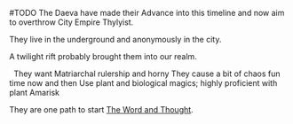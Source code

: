 #TODO 
The Daeva have made their Advance into this timeline and now aim to overthrow City Empire Thylyist.

They live in the underground and anonymously in the city. 

A twilight rift probably brought them into our realm.

 
They want Matriarchal rulership and horny
They cause a bit of chaos fun time now and then
Use plant and biological magics; highly proficient with plant Amarisk

They are one path to start [The Word and Thought](onenote:Major%20Quests.one#The%20Word%20and%20Thought&section-id={9CCC79C6-7657-FE46-A4C3-AC2899294882}&page-id={26AFDF30-1835-DB45-8070-17265E8C27B0}&end&base-path=https://nswpad-my.sharepoint.com/personal/felixole_lixenfeld_neue-schule-wolfsburg_de/Documents/DnD%20for%20L’P).
